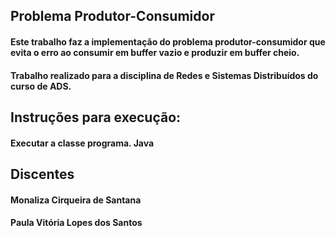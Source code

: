 ## Problema Produtor-Consumidor





<h4> Este trabalho faz a implementação do problema produtor-consumidor que evita o erro ao consumir em buffer vazio e produzir em buffer cheio.</h4>
<h4>Trabalho realizado para a disciplina de Redes e Sistemas Distribuídos do curso de ADS.</h4>


## Instruções para execução:
<h4> Executar a classe programa. Java</h4>



## Discentes

<h4> Monaliza Cirqueira de Santana </h4>
<h4> Paula Vitória Lopes dos Santos </h4>
